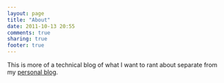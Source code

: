 ```yaml
---
layout: page
title: "About"
date: 2011-10-13 20:55
comments: true
sharing: true
footer: true
---
```


This is more of a technical blog of what I want to rant about
separate from my [personal blog](http://www.sgenomics.org/~jtang/).
